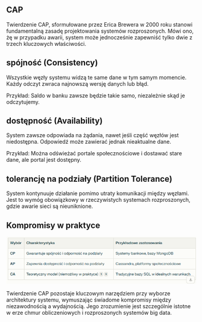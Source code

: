## CAP

Twierdzenie CAP, sformułowane przez Erica Brewera w 2000 roku stanowi fundamentalną zasadę projektowania systemów rozproszonych. Mówi ono, żę w przypadku awarii, system może jednocześnie zapewniść tylko dwie z trzech kluczowych właściwości. 

## spójność (Consistency)

Wszystkie węzły systemu widzą te same dane w tym samym momencie. Każdy odczyt zwraca najnowszą wersję danych lub błąd. 

Przykład: Saldo w banku zawsze będzie takie samo, niezależnie skąd je odczytujemy.

## dostępność (Availability)

System zawsze odpowiada na żądania, nawet jeśli część węzłów jest niedostępna. Odpowiedź może zawierać jednak nieaktualne dane.

Przykład: Można odświeżać portale społecznościowe i dostawać stare dane, ale portal jest dostępny. 

## tolerancję na podziały (Partition Tolerance)

System kontynuuje działanie pomimo utraty komunikacji między węzłami. Jest to wymóg obowiązkowy w rzeczywistych systemach rozproszonych, gdzie awarie sieci są nieuniknione. 

## Kompromisy w praktyce

![alt text](image.png)

Twierdzenie CAP pozostaje kluczowym narzędziem przy wyborze architektury systemu, wymuszając świadome kompromisy między niezawodnością a wydajnością. Jego zrozumienie jest szczególnie istotne w erze chmur obliczeniowych i rozproszonych systemów big data.